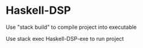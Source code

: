 # Haskell-DSP

Use "stack build" to compile project into executable

Use stack exec Haskell-DSP-exe to run project


